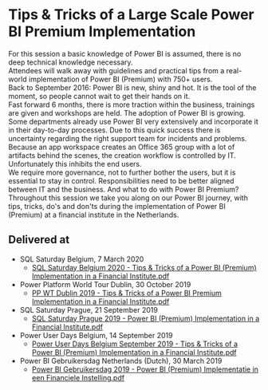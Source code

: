 # Tips & Tricks of a Large Scale Power BI Premium Implementation
For this session a basic knowledge of Power BI is assumed, there is no deep technical knowledge necessary.  
Attendees will walk away with guidelines and practical tips from a real-world implementation of Power BI (Premium) with 750+ users.  
Back to September 2016: Power BI is new, shiny and hot. It is the tool of the moment, so people cannot wait to get their hands on it.  
Fast forward 6 months, there is more traction within the business, trainings are given and workshops are held. The adoption of Power BI is growing. Some departments already use Power BI very extensively and incorporate it in their day-to-day processes. Due to this quick success there is uncertainty regarding the right support team for incidents and problems.  
Because an app workspace creates an Office 365 group with a lot of artifacts behind the scenes, the creation workflow is controlled by IT. Unfortunately this inhibits the end users.  
We require more governance, not to further bother the users, but it is essential to stay in control. Responsibilities need to be better aligned between IT and the business. And what to do with Power BI Premium?  
Throughout this session we take you along on our Power BI journey, with tips, tricks, do's and don'ts during the implementation of Power BI (Premium) at a financial institute in the Netherlands.  

## Delivered at
* SQL Saturday Belgium, 7 March 2020
  * [SQL Saturday Belgium 2020 - Tips & Tricks of a Power BI (Premium) Implementation in a Financial Institute.pdf](https://github.com/NickyvVr/talks/blob/master/slides/SQL%20Saturday%20Belgium%202020%20-%20Tips%20%26%20Tricks%20of%20a%20Power%20BI%20(Premium)%20Implementation%20in%20a%20Financial%20Institute.pdf)
* Power Platform World Tour Dublin, 30 October 2019
  * [PP WT Dublin 2019 - Tips & Tricks of a Power BI Premium Implementation in a Financial Institute.pdf](https://github.com/NickyvVr/talks/blob/master/slides/PP%20WT%20Dublin%202019%20-%20Tips%20%26%20Tricks%20of%20a%20Power%20BI%20Premium%20Implementation%20in%20a%20Financial%20Institute.pdf)
* SQL Saturday Prague, 21 September 2019
  * [SQL Saturday Prague 2019 - Power BI (Premium) Implementation in a Financial Institute.pdf](https://github.com/NickyvVr/talks/blob/master/slides/SQL%20Saturday%20Prague%202019%20-%20Power%20BI%20(Premium)%20Implementation%20in%20a%20Financial%20Institute.pdf)
* Power User Days Belgium, 14 September 2019
  * [Power User Days Belgium September 2019 - Tips & Tricks of a Power BI (Premium) Implementation in a Financial Institute.pdf](https://github.com/NickyvVr/talks/blob/master/slides/Power%20User%20Days%20Belgium%20September%202019%20-%20Tips%20%26%20Tricks%20of%20a%20Power%20BI%20(Premium)%20Implementation%20in%20a%20Financial%20Institute.pdf)
* Power BI Gebruikersdag Netherlands (Dutch), 30 March 2019  
  * [Power BI Gebruikersdag 2019 - Power BI (Premium) Implementatie in een Financiele Instelling.pdf](https://github.com/NickyvVr/talks/blob/master/slides/Power%20BI%20Gebruikersdag%202019%20-%20Power%20BI%20(Premium)%20Implementatie%20in%20een%20Financiele%20Instelling.pdf)
